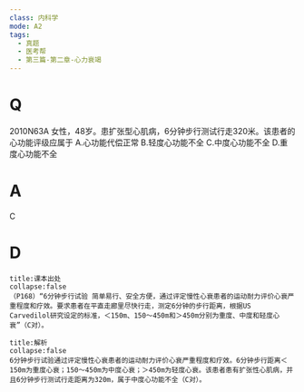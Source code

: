 ```yaml
---
class: 内科学
mode: A2
tags:
  - 真题
  - 医考帮
  - 第三篇-第二章-心力衰竭
---
```


# Q
2010N63A 女性，48岁。患扩张型心肌病，6分钟步行测试行走320米。该患者的心功能评级应属于
A.心功能代偿正常
B.轻度心功能不全
C.中度心功能不全
D.重度心功能不全

# A
C
# D
```ad-note
title:课本出处
collapse:false
（P168）“6分钟步行试验 简单易行、安全方便，通过评定慢性心衰患者的运动耐力评价心衰严重程度和疗效。要求患者在平直走廊里尽快行走，测定6分钟的步行距离，根据US Carvedilol研究设定的标准，＜150m、150～450m和＞450m分别为重度、中度和轻度心衰”（C对）。
```

```ad-summary
title:解析
collapse:false
6分钟步行试验通过评定慢性心衰患者的运动耐力评价心衰严重程度和疗效。6分钟步行距离＜150m为重度心衰；150～450m为中度心衰；＞450m为轻度心衰。该患者患有扩张性心肌病，并且6分钟步行测试行走距离为320m，属于中度心功能不全（C对）。
```

